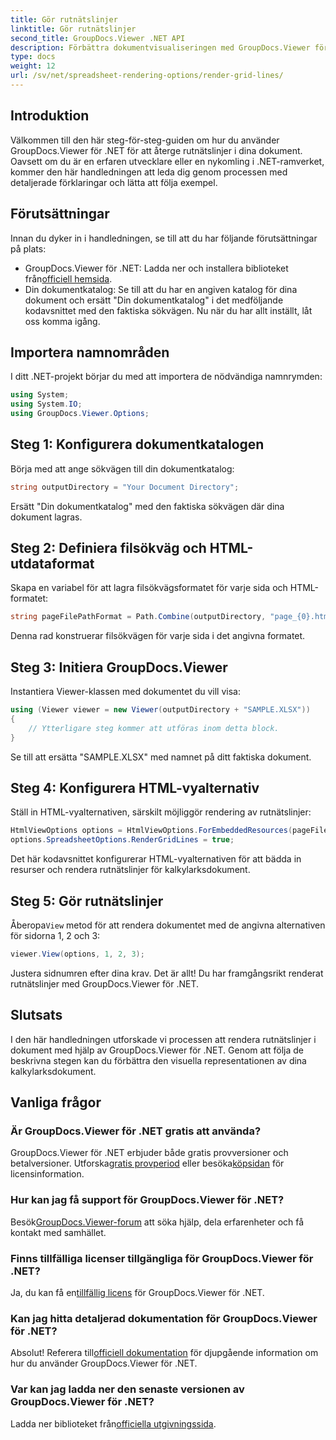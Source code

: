 ```yaml
---
title: Gör rutnätslinjer
linktitle: Gör rutnätslinjer
second_title: GroupDocs.Viewer .NET API
description: Förbättra dokumentvisualiseringen med GroupDocs.Viewer för .NET. Gör rutnätslinjer utan ansträngning. Prova den kostnadsfria provperioden nu! #GroupDocs #Viewer
type: docs
weight: 12
url: /sv/net/spreadsheet-rendering-options/render-grid-lines/
---
```

## Introduktion
Välkommen till den här steg-för-steg-guiden om hur du använder GroupDocs.Viewer för .NET för att återge rutnätslinjer i dina dokument. Oavsett om du är en erfaren utvecklare eller en nykomling i .NET-ramverket, kommer den här handledningen att leda dig genom processen med detaljerade förklaringar och lätta att följa exempel.
## Förutsättningar
Innan du dyker in i handledningen, se till att du har följande förutsättningar på plats:
-  GroupDocs.Viewer för .NET: Ladda ner och installera biblioteket från[officiell hemsida](https://releases.groupdocs.com/viewer/net/).
- Din dokumentkatalog: Se till att du har en angiven katalog för dina dokument och ersätt "Din dokumentkatalog" i det medföljande kodavsnittet med den faktiska sökvägen.
Nu när du har allt inställt, låt oss komma igång.
## Importera namnområden
I ditt .NET-projekt börjar du med att importera de nödvändiga namnrymden:
```csharp
using System;
using System.IO;
using GroupDocs.Viewer.Options;
```
## Steg 1: Konfigurera dokumentkatalogen
Börja med att ange sökvägen till din dokumentkatalog:
```csharp
string outputDirectory = "Your Document Directory";
```
Ersätt "Din dokumentkatalog" med den faktiska sökvägen där dina dokument lagras.
## Steg 2: Definiera filsökväg och HTML-utdataformat
Skapa en variabel för att lagra filsökvägsformatet för varje sida och HTML-formatet:
```csharp
string pageFilePathFormat = Path.Combine(outputDirectory, "page_{0}.html");
```
Denna rad konstruerar filsökvägen för varje sida i det angivna formatet.
## Steg 3: Initiera GroupDocs.Viewer
Instantiera Viewer-klassen med dokumentet du vill visa:
```csharp
using (Viewer viewer = new Viewer(outputDirectory + "SAMPLE.XLSX"))
{
    // Ytterligare steg kommer att utföras inom detta block.
}
```
Se till att ersätta "SAMPLE.XLSX" med namnet på ditt faktiska dokument.
## Steg 4: Konfigurera HTML-vyalternativ
Ställ in HTML-vyalternativen, särskilt möjliggör rendering av rutnätslinjer:
```csharp
HtmlViewOptions options = HtmlViewOptions.ForEmbeddedResources(pageFilePathFormat);
options.SpreadsheetOptions.RenderGridLines = true;
```
Det här kodavsnittet konfigurerar HTML-vyalternativen för att bädda in resurser och rendera rutnätslinjer för kalkylarksdokument.
## Steg 5: Gör rutnätslinjer
 Åberopa`View` metod för att rendera dokumentet med de angivna alternativen för sidorna 1, 2 och 3:
```csharp
viewer.View(options, 1, 2, 3);
```
Justera sidnumren efter dina krav.
Det är allt! Du har framgångsrikt renderat rutnätslinjer med GroupDocs.Viewer för .NET.
## Slutsats
I den här handledningen utforskade vi processen att rendera rutnätslinjer i dokument med hjälp av GroupDocs.Viewer för .NET. Genom att följa de beskrivna stegen kan du förbättra den visuella representationen av dina kalkylarksdokument.
## Vanliga frågor
### Är GroupDocs.Viewer för .NET gratis att använda?
 GroupDocs.Viewer för .NET erbjuder både gratis provversioner och betalversioner. Utforska[gratis provperiod](https://releases.groupdocs.com/) eller besöka[köpsidan](https://purchase.groupdocs.com/buy) för licensinformation.
### Hur kan jag få support för GroupDocs.Viewer för .NET?
 Besök[GroupDocs.Viewer-forum](https://forum.groupdocs.com/c/viewer/9) att söka hjälp, dela erfarenheter och få kontakt med samhället.
### Finns tillfälliga licenser tillgängliga för GroupDocs.Viewer för .NET?
 Ja, du kan få en[tillfällig licens](https://purchase.groupdocs.com/temporary-license/) för GroupDocs.Viewer för .NET.
### Kan jag hitta detaljerad dokumentation för GroupDocs.Viewer för .NET?
 Absolut! Referera till[officiell dokumentation](https://reference.groupdocs.com/viewer/net/) för djupgående information om hur du använder GroupDocs.Viewer för .NET.
### Var kan jag ladda ner den senaste versionen av GroupDocs.Viewer för .NET?
 Ladda ner biblioteket från[officiella utgivningssida](https://releases.groupdocs.com/viewer/net/).